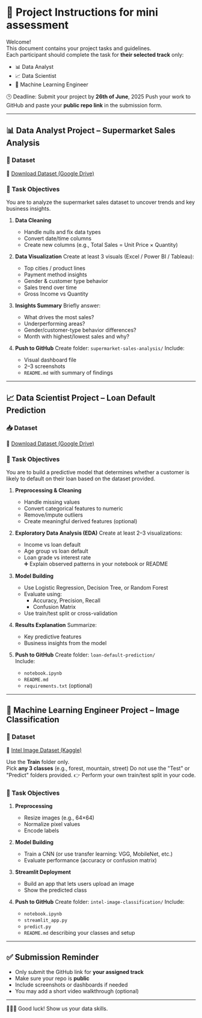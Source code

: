 # 🚀 Project Instructions for mini assessment 


Welcome!  
This document contains your project tasks and guidelines.  
Each participant should complete the task for **their selected track** only:

- 📊 Data Analyst
- 📈 Data Scientist
- 🤖 Machine Learning Engineer

🕒 Deadline: Submit your project by **26th of June**, 2025
Push your work to GitHub and paste your **public repo link** in the submission form.

---

## 📊 Data Analyst Project – Supermarket Sales Analysis

### 📁 Dataset
🔗 [Download Dataset (Google Drive)](https://drive.google.com/drive/folders/1ZO7eDc6A7fCPPsBTAfplcXdwQ3H-yHr4)

### 🎯 Task Objectives
You are to analyze the supermarket sales dataset to uncover trends and key business insights.
1. **Data Cleaning**
   - Handle nulls and fix data types
   - Convert date/time columns
   - Create new columns (e.g., Total Sales = Unit Price × Quantity)

2. **Data Visualization**
   Create at least 3 visuals (Excel / Power BI / Tableau):
   - Top cities / product lines
   - Payment method insights
   - Gender & customer type behavior
   - Sales trend over time
   - Gross Income vs Quantity

3. **Insights Summary**
   Briefly answer:
   - What drives the most sales?
   - Underperforming areas?
   - Gender/customer-type behavior differences?
   - Month with highest/lowest sales and why?

4. **Push to GitHub**
   Create folder: `supermarket-sales-analysis/`
   Include:
   - Visual dashboard file
   - 2–3 screenshots
   - `README.md` with summary of findings

---
## 📈 Data Scientist Project – Loan Default Prediction

### 📥 Dataset  
🔗 [Download Dataset (Google Drive)](https://drive.google.com/file/d/1ZWlARDidjll5Wf2m8e-TQI8-gjcBKM1I/view?usp=drivesdk)

### 🎯 Task Objectives
You are to build a predictive model that determines whether a customer is likely to default on their loan based on the dataset provided.
1. **Preprocessing & Cleaning**
   - Handle missing values  
   - Convert categorical features to numeric  
   - Remove/impute outliers  
   - Create meaningful derived features (optional)

2. **Exploratory Data Analysis (EDA)**
   Create at least 2–3 visualizations:
   - Income vs loan default  
   - Age group vs loan default  
   - Loan grade vs interest rate  
   ➕ Explain observed patterns in your notebook or README

3. **Model Building**
   - Use Logistic Regression, Decision Tree, or Random Forest  
   - Evaluate using:
     - Accuracy, Precision, Recall  
     - Confusion Matrix  
   - Use train/test split or cross-validation

4. **Results Explanation**
   Summarize:
   - Key predictive features  
   - Business insights from the model

5. **Push to GitHub**
   Create folder: `loan-default-prediction/`  
   Include:
   - `notebook.ipynb`  
   - `README.md`  
   - `requirements.txt` (optional)
---

## 🤖 Machine Learning Engineer Project – Image Classification

### 📁 Dataset  
🔗 [Intel Image Dataset (Kaggle)](https://www.kaggle.com/datasets/puneet6060/intel-image-classification)

Use the **Train** folder only.  
Pick **any 3 classes** (e.g., forest, mountain, street)
Do not use the "Test" or "Predict" folders provided.
👉 Perform your own train/test split in your code.

### 🎯 Task Objectives

1. **Preprocessing**
   - Resize images (e.g., 64×64)
   - Normalize pixel values
   - Encode labels

2. **Model Building**
   - Train a CNN (or use transfer learning: VGG, MobileNet, etc.)
   - Evaluate performance (accuracy or confusion matrix)

3. **Streamlit Deployment**
   - Build an app that lets users upload an image
   - Show the predicted class

4. **Push to GitHub**
   Create folder: `intel-image-classification/`
   Include:
   - `notebook.ipynb`
   - `streamlit_app.py`
   - `predict.py`
   - `README.md` describing your classes and setup

---

## ✅ Submission Reminder

- Only submit the GitHub link for **your assigned track**
- Make sure your repo is **public**
- Include screenshots or dashboards if needed
- You may add a short video walkthrough (optional)

---

👩🏽‍💻 Good luck! Show us your data skills.
